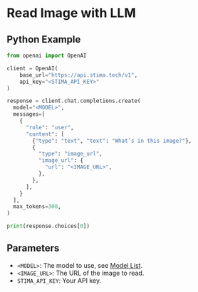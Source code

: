 # Read Image with LLM

## Python Example

```python
from openai import OpenAI

client = OpenAI(
    base_url="https://api.stima.tech/v1",
    api_key="<STIMA_API_KEY>"
)

response = client.chat.completions.create(
  model="<MODEL>",
  messages=[
    {
      "role": "user",
      "content": [
        {"type": "text", "text": "What’s in this image?"},
        {
          "type": "image_url",
          "image_url": {
            "url": "<IMAGE_URL>",
          },
        },
      ],
    }
  ],
  max_tokens=300,
)

print(response.choices[0])
```

## Parameters
- `<MODEL>`: The model to use, see [Model List](https://api.stima.tech/#pricing).
- `<IMAGE_URL>`: The URL of the image to read.
- `STIMA_API_KEY`: Your API key.

